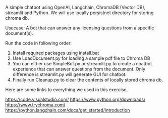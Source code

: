 A simple chatbot using OpenAI, Langchain, ChromaDB (Vector DB), streamlit and Python. We will use locally persistnet directory for storing chroma db. 

Usecase: A bot that can answer any licensing questions from a specific document(s).   

Run the code in following order:
1. Install required packages using install.bat
2. Use LoadDocument.py for loading a sample pdf file to Chroma DB
3. You can either use SimpleBot.py or streamlit.py to create a chatbot experience that can answer questions from the document. Only difference is streamlit.py will generate GUI for chatbot.
4. Finally run Cleanup.py to clear the contents of locally stored chroma db. 

Here are some links to everything we used in this exercise,

https://code.visualstudio.com/
https://www.python.org/downloads/
https://www.trychroma.com/
https://python.langchain.com/docs/get_started/introduction
